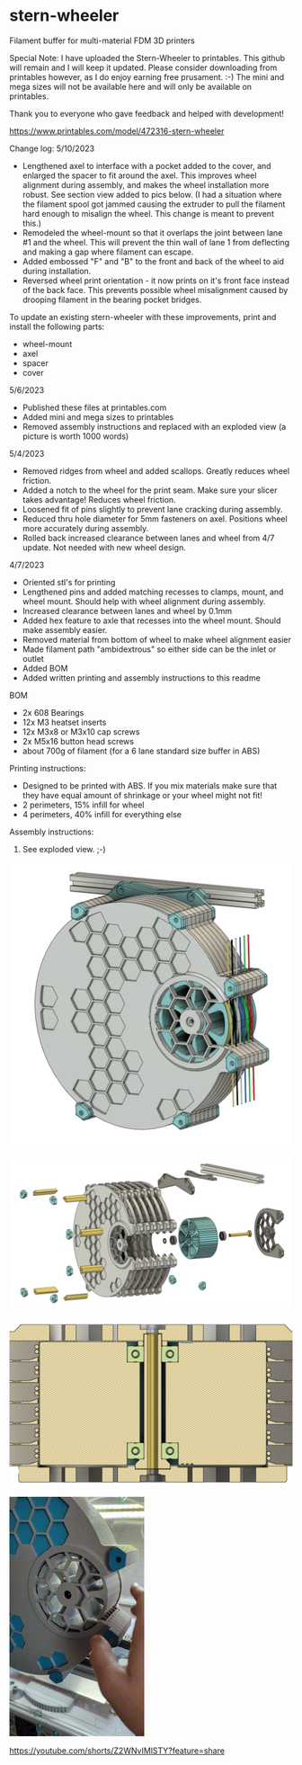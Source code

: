 # stern-wheeler
Filament buffer for multi-material FDM 3D printers

Special Note:
I have uploaded the Stern-Wheeler to printables. This github will remain and I will keep it updated. Please consider downloading from printables however, as I do enjoy earning free prusament. :-) The mini and mega sizes will not be available here and will only be available on printables.

Thank you to everyone who gave feedback and helped with development!

https://www.printables.com/model/472316-stern-wheeler

Change log:
5/10/2023
- Lengthened axel to interface with a pocket added to the cover, and enlarged the spacer to fit around the axel. This improves wheel alignment during assembly, and makes the wheel installation more robust. See section view added to pics below. (I had a situation where the filament spool got jammed causing the extruder to pull the filament hard enough to misalign the wheel. This change is meant to prevent this.)
- Remodeled the wheel-mount so that it overlaps the joint between lane #1 and the wheel. This will prevent the thin wall of lane 1 from deflecting and making a gap where filament can escape.
- Added embossed "F" and "B" to the front and back of the wheel to aid during installation.
- Reversed wheel print orientation - it now prints on it's front face instead of the back face. This prevents possible wheel misalignment caused by drooping filament in the bearing pocket bridges.

To update an existing stern-wheeler with these improvements, print and install the following parts:
- wheel-mount
- axel
- spacer
- cover

5/6/2023
- Published these files at printables.com
- Added mini and mega sizes to printables
- Removed assembly instructions and replaced with an exploded view (a picture is worth 1000 words)

5/4/2023
- Removed ridges from wheel and added scallops. Greatly reduces wheel friction.
- Added a notch to the wheel for the print seam. Make sure your slicer takes advantage! Reduces wheel friction.
- Loosened fit of pins slightly to prevent lane cracking during assembly. 
- Reduced thru hole diameter for 5mm fasteners on axel. Positions wheel more accurately during assembly.
- Rolled back increased clearance between lanes and wheel from 4/7 update. Not needed with new wheel design.

4/7/2023
- Oriented stl's for printing
- Lengthened pins and added matching recesses to clamps, mount, and wheel mount. Should help with wheel alignment during assembly.
- Increased clearance between lanes and wheel by 0.1mm
- Added hex feature to axle that recesses into the wheel mount. Should make assembly easier.
- Removed material from bottom of wheel to make wheel alignment easier
- Made filament path "ambidextrous" so either side can be the inlet or outlet
- Added BOM
- Added written printing and assembly instructions to this readme

BOM
- 2x 608 Bearings
- 12x M3 heatset inserts
- 12x M3x8 or M3x10 cap screws
- 2x M5x16 button head screws
- about 700g of filament (for a 6 lane standard size buffer in ABS)

Printing instructions:
- Designed to be printed with ABS. If you mix materials make sure that they have equal amount of shrinkage or your wheel might not fit!
- 2 perimeters, 15% infill for wheel
- 4 perimeters, 40% infill for everything else

Assembly instructions:
1) See exploded view. ;-)

![cad1.png](/PICS/cad1.png)

![explode.png](/PICS/explode.png)

![section.png](/PICS/section.png)

![spin.gif](/PICS/spin.gif)

https://youtube.com/shorts/Z2WNvIMlSTY?feature=share

